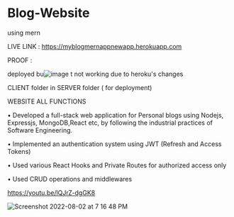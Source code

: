# Blog-Website
using mern

LIVE LINK :  https://myblogmernappnewapp.herokuapp.com 

PROOF : 

deployed bu![image](https://user-images.githubusercontent.com/60183138/206967526-9fc2287a-342e-43dc-9add-15cabab79253.png)
t 
not working due to heroku's changes 

CLIENT folder in SERVER folder ( for deployment) 

WEBSITE ALL FUNCTIONS 

• Developed a full-stack web application for Personal blogs using Nodejs, Expressjs, MongoDB,React etc, by
following the industrial practices of Software Engineering.

• Implemented an authentication system using JWT (Refresh and Access Tokens)

• Used various React Hooks and Private Routes for authorized access only

• Used CRUD operations and middlewares

https://youtu.be/lQJrZ-dgGK8



![Screenshot 2022-08-02 at 7 16 48 PM](https://user-images.githubusercontent.com/60183138/182390319-68a93eb1-d78e-41f2-887d-f69101f862aa.png)

